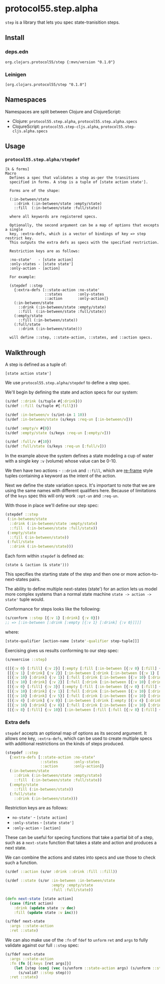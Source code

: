 # protocol55.step.alpha

`step` is a library that lets you spec state-tranisition steps.

## Install

### deps.edn

`org.clojars.protocol55/step {:mvn/version "0.1.0"}`

### Leinigen

`[org.clojars.protocol55/step "0.1.0"]`

## Namespaces

Namespaces are split between Clojure and ClojureScript:

- Clojure: `protocol55.step.alpha`, `protocol55.step.alpha.specs`
- ClojureScript: `protocol55.step-cljs.alpha`, `protocol55.step-cljs.alpha.specs`

## Usage

### `protocol55.step.alpha/stepdef`

```
[k & forms]
Macro
  Defines a spec that validates a step as-per the transitions
  specified in forms. A step is a tuple of [state action state'].

  Forms are of the shape:

  (:in-between/state
    ::drink (:in-between/state :empty/state)
    ::fill  (:in-between/state :full/state))

  where all keywords are registered specs.

  Optionally, the second argument can be a map of options that excepts a single
  key, :extra-defs, which is a vector of bindings of key => step restrict key.
  This outputs the extra defs as specs with the specified restriction.

  Restriction keys are as follows:

  :no-state'   - [state action]
  :only-states - [state state']
  :only-action - [action]

  For example:

  (stepdef ::step
    {:extra-defs [::state-action :no-state'
                  ::states       :only-states
                  ::action       :only-action]}
    (:in-between/state
      ::drink (:in-between/state :empty/state)
      ::fill  (:in-between/state :full/state))
    (:empty/state
      ::fill (:in-between/state))
    (:full/state
      ::drink (:in-between/state)))

  will define ::step, ::state-action, ::states, and ::action specs.
```

## Walkthrough

A step is defined as a tuple of:

```
[state action state']
```

We use `protocol55.step.alpha/stepdef` to define a step spec.

We'll begin by defining the state and action specs for our system:

```clojure
(s/def ::drink (s/tuple #{:drink}))
(s/def ::fill (s/tuple #{:fill}))

(s/def :in-between/v (s/int-in 1 10))
(s/def :in-between/state (s/keys :req-un [:in-between/v]))

(s/def :empty/v #{0})
(s/def :empty/state (s/keys :req-un [:empty/v]))

(s/def :full/v #{10})
(s/def :full/state (s/keys :req-un [:full/v]))
```

In the example above the system defines a state modeling a cup of water with a
single key `:v` (volume) whose value can be 0-10.

We then have two actions - `::drink` and `::fill`, which are
[re-frame](https://github.com/Day8/re-frame/) style
tuples containing a keyword as the intent of the action.

Next we define the state variation specs. It's important to note that we are
using the same names with different qualifiers here. Because of limitations of
the `keys` spec this will only work `:opt-un` and `:req-un`.

With those in place we'll define our step spec:

```clojure
(stepdef ::step
 (:in-between/state
  ::drink (:in-between/state :empty/state)
  ::fill  (:in-between/state :full/state))
 (:empty/state
  ::fill (:in-between/state))
 (:full/state
  ::drink (:in-between/state)))
```

Each form within `stepdef` is defined as:

```
(state & (action (& state')))
```

This specifies the starting state of the step and then one or more
action-to-next-states pairs.

The ability to define multiple next-states (state') for an action lets us model
more complex systems than a normal state machine `state -> action -> state'`
tuple would.

Conformance for steps looks like the following:

```clojure
(s/conform ::step [{:v 1} [:drink] {:v 0}])
;; => [:in-between [:drink [:empty [{:v 1} [:drink] {:v 0}]]]]
```

where:

```clojure
[state-qualifier [action-name [state'-qualifier step-tuple]]]
```

Exercising gives us results conforming to our step spec:

```clojure
(s/exercise ::step)

([[{:v 0} [:fill] {:v 2}] [:empty [:fill [:in-between [{:v 0} [:fill] {:v 2}]]]]]
 [[{:v 1} [:drink] {:v 2}] [:in-between [:drink [:in-between [{:v 1} [:drink] {:v 2}]]]]]
 [[{:v 10} [:drink] {:v 1}] [:full [:drink [:in-between [{:v 10} [:drink] {:v 1}]]]]]
 [[{:v 10} [:drink] {:v 2}] [:full [:drink [:in-between [{:v 10} [:drink] {:v 2}]]]]]
 [[{:v 0} [:fill] {:v 3}] [:empty [:fill [:in-between [{:v 0} [:fill] {:v 3}]]]]]
 [[{:v 10} [:drink] {:v 1}] [:full [:drink [:in-between [{:v 10} [:drink] {:v 1}]]]]]
 [[{:v 10} [:drink] {:v 5}] [:full [:drink [:in-between [{:v 10} [:drink] {:v 5}]]]]]
 [[{:v 4} [:drink] {:v 0}] [:in-between [:drink [:empty [{:v 4} [:drink] {:v 0}]]]]]
 [[{:v 10} [:drink] {:v 8}] [:full [:drink [:in-between [{:v 10} [:drink] {:v 8}]]]]]
 [[{:v 8} [:fill] {:v 10}] [:in-between [:fill [:full [{:v 8} [:fill] {:v 10}]]]]])
```

### Extra defs

`stepdef` accepts an optional map of options as its second argument. It allows
one key, `:extra-defs`, which can be used to create multiple specs with
additional restrictions on the kinds of steps produced.

```clojure
(stepdef ::step
  {:extra-defs [::state-action :no-state'
                ::states       :only-states
                ::action       :only-action]}
  (:in-between/state
    ::drink (:in-between/state :empty/state)
    ::fill  (:in-between/state :full/state))
  (:empty/state
    ::fill (:in-between/state))
  (:full/state
    ::drink (:in-between/state)))
```

Restriction keys are as follows:

- `no-state'` - `[state action]`
- `:only-states` - `[state state']`
- `:only-action` - `[action]`

These can be useful for specing functions that take a partial bit of a step,
such as a `next-state` function that takes a state and action and produces a
next state.

We can combine the actions and states into specs and use those to check such a
function.

```clojure
(s/def ::action (s/or :drink ::drink :fill ::fill))

(s/def ::state (s/or :in-between :in-between/state
                     :empty :empty/state
                     :full :full/state))

(defn next-state [state action]
  (case (first action)
    :drink (update state :v dec)
    :fill (update state :v inc)))

(s/fdef next-state
  :args ::state-action
  :ret ::state)
```

We can also make use of the `:fn` of `fdef` to `unform` `ret` and `args` to
fully validate against our full `::step` spec:

```clojure
(s/fdef next-state
  :args ::state-action
  :fn (fn [{:keys [ret args]}]
    (let [step (conj (vec (s/unform ::state-action args) (s/unform ::state ret)))]
      (s/valid? ::step step)))
  :ret ::state)
```

